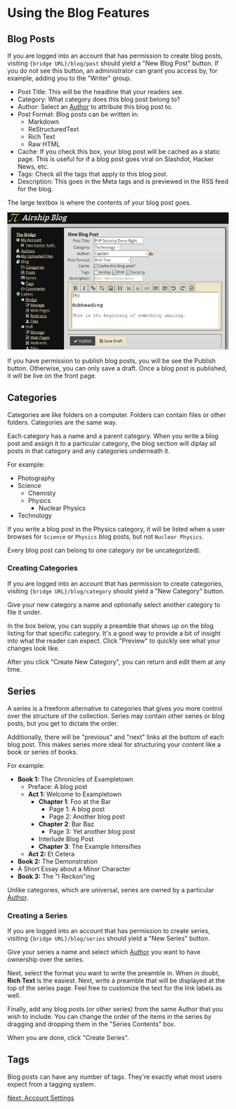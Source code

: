 # Using the Blog Features

## Blog Posts

If you are logged into an account that has permission to create blog posts,
visiting `{bridge URL}/blog/post` should yield a "New Blog Post" button. If you
do not see this button, an administrator can grant you access by, for example,
adding you to the "Writer" group.

* Post Title: This will be the headline that your readers see.
* Category: What category does this blog post belong to?
* Author: Select an [Author](01-Crew.md) to attribute this blog post to.
* Post Format: Blog posts can be written in:
  * Markdown
  * ReStructuredText
  * Rich Text
  * Raw HTML
* Cache: If you check this box, your blog post will be cached as a static page.
  This is useful for if a blog post goes viral on Slashdot, Hacker News, etc.
* Tags: Check all the tags that apply to this blog post.
* Description: This goes in the Meta tags and is previewed in the RSS feed for
  the blog.

The large textbox is where the contents of your blog post goes.

![Screenshot: Drafting a New Blog Post](bridge_blog_post_new.png)

If you have permission to publish blog posts, you will be see the Publish
button. Otherwise, you can only save a draft. Once a blog post is published,
it will be live on the front page.

## Categories

Categories are like folders on a computer. Folders can contain files or other
folders. Categories are the same way.

Each category has a name and a parent category. When you write a blog post and
assign it to a particular category, the blog section will diplay all posts in
that category and any categories underneath it.

For example:

* Photography
* Science
  * Chemisty
  * Physics
    * Nuclear Physics
* Technology

If you write a blog post in the Physics category, it will be listed when a user
browses for `Science` or `Physics` blog posts, but not `Nuclear Physics`.

Every blog post can belong to one category (or be uncategorized).

### Creating Categories

If you are logged into an account that has permission to create categories,
visiting `{bridge URL}/blog/category` should yield a "New Category"
button.

Give your new category a name and optionally select another category to file
it under.

In the box below, you can supply a preamble that shows up on the blog listing
for that specific category. It's a good way to provide a bit of insight into
what the reader can expect. Click "Preview" to quickly see what your changes
look like.

After you click "Create New Category", you can return and edit them at any
time.

## Series

A series is a freeform alternative to categories that gives you more control
over the structure of the collection. Series may contain other series or blog
posts, but you get to dictate the order.

Additionally, there will be "previous" and "next" links at the bottom of each
blog post. This makes series more ideal for structuring your content like a
book or series of books.

For example:

* **Book 1:** The Chronicles of Exampletown
  * Preface: A blog post
  * **Act 1:** Welcome to Exampletown
    * **Chapter 1**: Foo at the Bar
      * Page 1: A blog post
      * Page 2: Another blog post
    * **Chapter 2**: Bar Baz
      * Page 3: Yet another blog post
    * Interlude Blog Post
    * **Chapter 3**: The Example Intensifies
  * **Act 2:** Et Cetera
* **Book 2:** The Demonstration
* A Short Essay about a Minor Character
* **Book 3:** The "I Reckon"ing

Unlike categories, which are universal, series are owned by a particular
[Author](01-Crew.md).

### Creating a Series

If you are logged into an account that has permission to create series,
visiting `{bridge URL}/blog/series` should yield a "New Series" button.

Give your series a name and select which [Author](01-Crew.md) you want to have
ownership over the series.

Next, select the format you want to write the preamble in. When in doubt,
**Rich Text** is the easiest. Next, write a preamble that will be
displayed at the top of the series page. Feel free to customize the text for
the link labels as well.

Finally, add any blog posts (or other series) from the same Author that you
wish to include. You can change the order of the items in the series by
dragging and dropping them in the "Series Contents" box.

When you are done, click "Create Series".

## Tags

Blog posts can have any number of tags. They're exactly what most users expect
from a tagging system.

[Next: Account Settings](03-Account.md)
